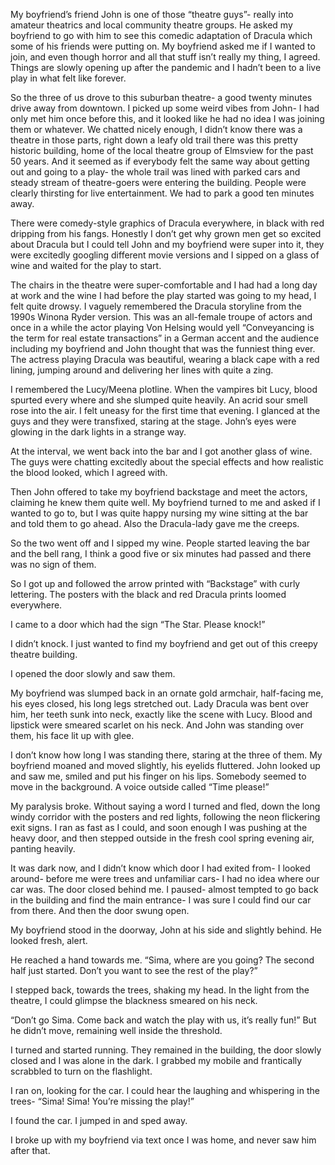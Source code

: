  My boyfriend’s friend John is one of those “theatre guys”- really into amateur theatrics and local community theatre groups. He asked my boyfriend to go with him to see this comedic adaptation of Dracula which some of his friends were putting on. My boyfriend asked me if I wanted to join, and even though horror and all that stuff isn’t really my thing, I agreed. Things are slowly opening up after the pandemic and I hadn’t been to a live play in what felt like forever.

So the three of us drove to this suburban theatre- a good twenty minutes drive away from downtown. I picked up some weird vibes from John- I had only met him once before this, and it looked like he had no idea I was joining them or whatever. We chatted nicely enough, I didn’t know there was a theatre in those parts, right down a leafy old trail there was this pretty historic building, home of the local theatre group of Elmsview for the past 50 years. And it seemed as if everybody felt the same way about getting out and going to a play- the whole trail was lined with parked cars and steady stream of theatre-goers were entering the building. People were clearly thirsting for live entertainment. We had to park a good ten minutes away. 

There were comedy-style graphics of Dracula everywhere, in black with red dripping from his fangs. Honestly I don’t get why grown men get so excited about Dracula but I could tell John and my boyfriend were super into it, they were excitedly googling different movie versions and I sipped on a glass of wine and waited for the play to start. 

The chairs in the theatre were super-comfortable and I had had a long day at work and the wine I had before the play started was going to my head, I felt quite drowsy. I vaguely remembered the Dracula storyline from the 1990s Winona Ryder version. This was an all-female troupe of actors and once in a while the actor playing Von Helsing would yell “Conveyancing is the term for real estate transactions” in a German accent and the audience including my boyfriend and John thought that was the funniest thing ever. The actress playing Dracula was beautiful, wearing a black cape with a red lining, jumping around and delivering her lines with quite a zing. 

I remembered the Lucy/Meena plotline. When the vampires bit Lucy, blood spurted every where and she slumped quite heavily. An acrid sour smell rose into the air. I felt uneasy for the first time that evening. I glanced at the guys and they were transfixed, staring at the stage. John’s eyes were glowing in the dark lights in a strange way. 

At the interval, we went back into the bar and I got another glass of wine. The guys were chatting excitedly about the special effects and how realistic the blood looked, which I agreed with. 

Then John offered to take my boyfriend backstage and meet the actors, claiming he knew them quite well. My boyfriend turned to me and asked if I wanted to go to, but I was quite happy nursing my wine sitting at the bar and told them to go ahead. Also the Dracula-lady gave me the creeps. 

So the two went off and I sipped my wine. People started leaving the bar and the bell rang, I think a good five or six minutes had passed and there was no sign of them. 

So I got up and followed the arrow printed with “Backstage” with curly lettering. The posters with the black and red Dracula prints loomed everywhere. 

I came to a door which had the sign “The Star. Please knock!”

I didn’t knock. I just wanted to find my boyfriend and get out of this creepy theatre building. 

I opened the door slowly and saw them. 

My boyfriend was slumped back in an ornate gold armchair, half-facing me, his eyes closed, his long legs stretched out. Lady Dracula was bent over him, her teeth sunk into neck, exactly like the scene with Lucy. Blood and lipstick were smeared scarlet on his neck. And John was standing over them, his face lit up with glee. 

I don’t know how long I was standing there, staring at the three of them. My boyfriend moaned and moved slightly, his eyelids fluttered. John looked up and saw me, smiled and put his finger on his lips. Somebody seemed to move in the background. A voice outside called “Time please!”

My paralysis broke. Without saying a word I turned and fled, down the long windy corridor with the posters and red lights, following the neon flickering exit signs. I ran as fast as I could, and soon enough I was pushing at the heavy door, and then stepped outside in the fresh cool spring evening air, panting heavily. 

It was dark now, and I didn’t know which door I had exited from- I looked around- before me were trees and unfamiliar cars- I had no idea where our car was. The door closed behind me. I paused- almost tempted to go back in the building and find the main entrance- I was sure I could find our car from there. And then the door swung open. 

My boyfriend stood in the doorway, John at his side and slightly behind. He looked fresh, alert. 

He reached a hand towards me. “Sima, where are you going? The second half just started. Don’t you want to see the rest of the play?”

I stepped back, towards the trees, shaking my head. In the light from the theatre, I could glimpse the blackness smeared on his neck. 

“Don’t go Sima. Come back and watch the play with us, it’s really fun!” But he didn’t move, remaining well inside the threshold.

I turned and started running. They remained in the building, the door slowly closed and I was alone in the dark. I grabbed my mobile and frantically scrabbled to turn on the flashlight. 

I ran on, looking for the car. I could hear the laughing and whispering in the trees- “Sima! Sima! You’re missing the play!”

I found the car. I jumped in and sped away. 

I broke up with my boyfriend via text once I was home, and never saw him after that.
